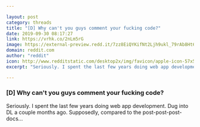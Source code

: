 ```yaml
---

layout: post
category: threads
title: "[D] Why can't you guys comment your fucking code?"
date: 2019-09-30 08:17:27
link: https://vrhk.co/2nLm5rG
image: https://external-preview.redd.it/7zz8EiQYKifNt2Ljh9ukl_79rAb8Ht6ukYk7DWS3inA.jpg?width=400&height=209.42408377&auto=webp&s=09f9aa642646067d55dffc59816bdd9fae7cf339
domain: reddit.com
author: "reddit"
icon: http://www.redditstatic.com/desktop2x/img/favicon/apple-icon-57x57.png
excerpt: "Seriously. I spent the last few years doing web app development. Dug into DL a couple months ago. Supposedly, compared to the post-post-post-docs..."

---
```


### [D] Why can't you guys comment your fucking code?

Seriously. I spent the last few years doing web app development. Dug into DL a couple months ago. Supposedly, compared to the post-post-post-docs...